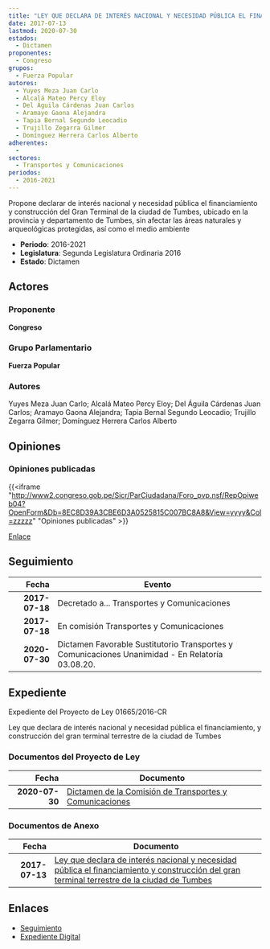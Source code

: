 ```yaml
---
title: "LEY QUE DECLARA DE INTERÉS NACIONAL Y NECESIDAD PÚBLICA EL FINANCIAMIENTO Y CONSTRUCCIÓN DEL GRAN TERMINAL TERRESTRE DE LA CIUDAD DE TUMBES"
date: 2017-07-13
lastmod: 2020-07-30
estados: 
  - Dictamen
proponentes: 
  - Congreso
grupos: 
  - Fuerza Popular
autores: 
  - Yuyes Meza Juan Carlo
  - Alcalá Mateo Percy Eloy
  - Del Águila Cárdenas Juan Carlos
  - Aramayo Gaona Alejandra
  - Tapia Bernal Segundo Leocadio
  - Trujillo Zegarra Gilmer
  - Domínguez Herrera Carlos Alberto
adherentes: 
  - 
sectores: 
  - Transportes y Comunicaciones
periodos: 
  - 2016-2021
---
```


Propone declarar de interés nacional y necesidad pública el financiamiento y construcción del Gran Terminal de la ciudad de Tumbes, ubicado en la provincia y departamento de Tumbes, sin afectar las áreas naturales y arqueológicas protegidas, así como el medio ambiente

- **Periodo**: 2016-2021
- **Legislatura**: Segunda Legislatura Ordinaria 2016
- **Estado**: Dictamen

## Actores

### Proponente

**Congreso**

### Grupo Parlamentario

**Fuerza Popular**

### Autores

Yuyes Meza Juan Carlo; Alcalá Mateo Percy Eloy; Del Águila Cárdenas Juan Carlos; Aramayo Gaona Alejandra; Tapia Bernal Segundo Leocadio; Trujillo Zegarra Gilmer; Domínguez Herrera Carlos Alberto


## Opiniones

### Opiniones publicadas

{{<iframe "http://www2.congreso.gob.pe/Sicr/ParCiudadana/Foro_pvp.nsf/RepOpiweb04?OpenForm&Db=8EC8D39A3CBE6D3A0525815C007BC8A8&View=yyyy&Col=zzzzz" "Opiniones publicadas" >}}

[Enlace](http://www2.congreso.gob.pe/Sicr/ParCiudadana/Foro_pvp.nsf/RepOpiweb04?OpenForm&Db=8EC8D39A3CBE6D3A0525815C007BC8A8&View=yyyy&Col=zzzzz)

## Seguimiento

| Fecha | Evento |
|------:|--------|
| **2017-07-18** | Decretado a... Transportes y Comunicaciones|
| **2017-07-18** | En comisión Transportes y Comunicaciones|
| **2020-07-30** | Dictamen Favorable Sustitutorio Transportes y Comunicaciones Unanimidad - En Relatoría 03.08.20.|


## Expediente

Expediente del Proyecto de Ley 01665/2016-CR

Ley que declara de interés nacional y necesidad pública el financiamiento, y construcción del gran terminal terrestre de la ciudad de Tumbes


### Documentos del Proyecto de Ley

| Fecha | Documento |
|------:|--------|
| **2020-07-30** | [Dictamen de la Comisión de Transportes y Comunicaciones](http://www.leyes.congreso.gob.pe/Documentos/2016_2021/Dictamenes/Proyectos_de_Ley/01665DC23MAY20200730.pdf) |

### Documentos de Anexo

| Fecha | Documento |
|------:|--------|
| **2017-07-13** | [Ley que declara de interés nacional y necesidad pública el financiamiento y construcción del gran terminal terrestre de la ciudad de Tumbes](http://www.leyes.congreso.gob.pe/Documentos/2016_2021/Proyectos_de_Ley_y_de_Resoluciones_Legislativas/PL0166520170713.PDF) |

## Enlaces 

- [Seguimiento](http://www2.congreso.gob.pehttp://www2.congreso.gob.pe/Sicr/TraDocEstProc/CLProLey2016.nsf/f7fff46988ca05b1052578e100829cc7/458a02400985f90a0525815c007a6808?OpenDocument)
- [Expediente Digital](http://www2.congreso.gob.pehttp://www2.congreso.gob.pe/Sicr/TraDocEstProc/CLProLey2016.nsf/f7fff46988ca05b1052578e100829cc7/458a02400985f90a0525815c007a6808?OpenDocument&Click=05257FB7005EB655.eb71d0cf91d8294e05256cdf006b5706/$Body/0.1C6C)
